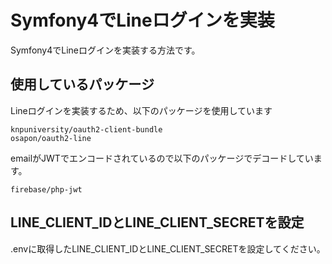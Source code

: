 # Symfony4でLineログインを実装

Symfony4でLineログインを実装する方法です。

## 使用しているパッケージ

Lineログインを実装するため、以下のパッケージを使用しています

```
knpuniversity/oauth2-client-bundle 
osapon/oauth2-line
```

emailがJWTでエンコードされているので以下のパッケージでデコードしています。

```
firebase/php-jwt
```

## LINE_CLIENT_IDとLINE_CLIENT_SECRETを設定

.envに取得したLINE_CLIENT_IDとLINE_CLIENT_SECRETを設定してください。